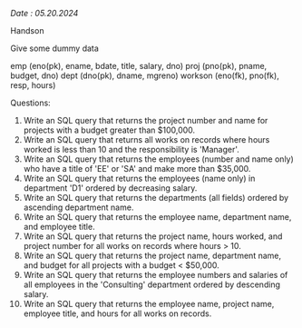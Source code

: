 
*Date : 05.20.2024*

Handson

Give some dummy data 

emp (eno(pk), ename, bdate, title, salary, dno)
proj (pno(pk), pname, budget, dno)
dept (dno(pk), dname, mgreno)
workson (eno(fk), pno(fk), resp, hours)

Questions:
1) Write an SQL query that returns the project number and name for projects with a budget greater than $100,000.
2) Write an SQL query that returns all works on records where hours worked is less than 10 and the responsibility is 'Manager'.
3) Write an SQL query that returns the employees (number and name only) who have a title of 'EE' or 'SA' and make more than $35,000.
4) Write an SQL query that returns the employees (name only) in department 'D1' ordered by decreasing salary.
5) Write an SQL query that returns the departments (all fields) ordered by ascending department name.
6) Write an SQL query that returns the employee name, department name, and employee title.
7) Write an SQL query that returns the project name, hours worked, and project number for all works on records where hours > 10.
8) Write an SQL query that returns the project name, department name, and budget for all projects with a budget < $50,000.
9) Write an SQL query that returns the employee numbers and salaries of all employees in the 'Consulting' department ordered by descending salary.
10) Write an SQL query that returns the employee name, project name, employee title, and hours for all works on records.


